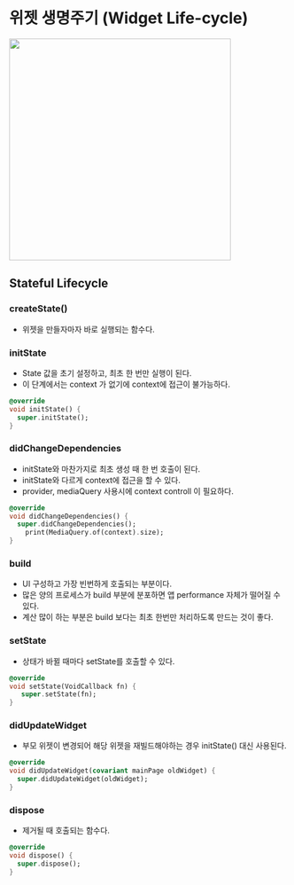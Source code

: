 # 위젯 생명주기 (Widget Life-cycle)
<img width = "400" src ="https://user-images.githubusercontent.com/64299475/144557270-ad633594-8460-4c2e-9ac7-ef151c8927eb.png">

## Stateful Lifecycle
### createState()
* 위젯을 만들자마자 바로 실행되는 함수다.

### initState
* State 값을 초기 설정하고, 최초 한 번만 실행이 된다.
* 이 단계에서는 context 가 없기에 context에 접근이 불가능하다.

```dart
@override
void initState() {
  super.initState();
}
```

### didChangeDependencies
* initState와 마찬가지로 최초 생성 때 한 번 호출이 된다.
* initState와 다르게 context에 접근을 할 수 있다.
* provider, mediaQuery 사용시에 context controll 이 필요하다.

```dart
@override
void didChangeDependencies() {
  super.didChangeDependencies();
	print(MediaQuery.of(context).size);
}
```

### build
* UI 구성하고 가장 빈번하게 호출되는 부분이다.
* 많은 양의 프로세스가 build 부분에 분포하면 앱 performance 자체가 떨어질 수 있다.
* 계산 많이 하는 부분은 build 보다는 최초 한번만 처리하도록 만드는 것이 좋다.

### setState
* 상태가 바뀔 때마다 setState를 호출할 수 있다.

```dart
@override
void setState(VoidCallback fn) {
   super.setState(fn);
}
```

### didUpdateWidget
* 부모 위젯이 변경되어 해당 위젯을 재빌드해야하는 경우 initState() 대신 사용된다.

```dart
@override
void didUpdateWidget(covariant mainPage oldWidget) {
  super.didUpdateWidget(oldWidget);
}
```

### dispose
* 제거될 때 호출되는 함수다.
```dart
@override
void dispose() {
  super.dispose();
}
```